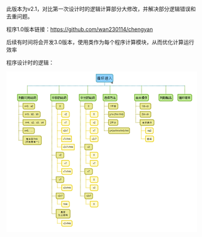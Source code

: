 此版本为v2.1，对比第一次设计时的逻辑计算部分大修改，并解决部分逻辑错误和去重问题。

程序1.0版本链接：https://github.com/wan230114/chengyan

后续有时间将会开发3.0版本，使用类作为每个程序计算模块，从而优化计算运行效率

程序设计时的逻辑：

![image](https://github.com/wan230114/chenyan-python/blob/master/%E7%A8%8B%E5%BA%8F%E8%AE%BE%E8%AE%A1%E9%80%BB%E8%BE%91.png)

